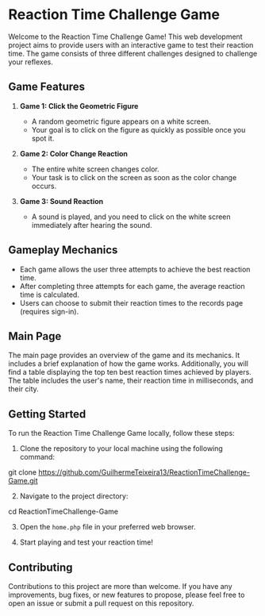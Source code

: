 # Reaction Time Challenge Game

Welcome to the Reaction Time Challenge Game! This web development project aims to provide users with an interactive game to test their reaction time. The game consists of three different challenges designed to challenge your reflexes.

## Game Features

1. **Game 1: Click the Geometric Figure**
   - A random geometric figure appears on a white screen.
   - Your goal is to click on the figure as quickly as possible once you spot it.

2. **Game 2: Color Change Reaction**
   - The entire white screen changes color.
   - Your task is to click on the screen as soon as the color change occurs.

3. **Game 3: Sound Reaction**
   - A sound is played, and you need to click on the white screen immediately after hearing the sound.

## Gameplay Mechanics

- Each game allows the user three attempts to achieve the best reaction time.
- After completing three attempts for each game, the average reaction time is calculated.
- Users can choose to submit their reaction times to the records page (requires sign-in).

## Main Page

The main page provides an overview of the game and its mechanics. It includes a brief explanation of how the game works. Additionally, you will find a table displaying the top ten best reaction times achieved by players. The table includes the user's name, their reaction time in milliseconds, and their city.

## Getting Started

To run the Reaction Time Challenge Game locally, follow these steps:

1. Clone the repository to your local machine using the following command:

git clone https://github.com/GuilhermeTeixeira13/ReactionTimeChallenge-Game.git

2. Navigate to the project directory:

cd ReactionTimeChallenge-Game

3. Open the `home.php` file in your preferred web browser.

4. Start playing and test your reaction time!

## Contributing

Contributions to this project are more than welcome. If you have any improvements, bug fixes, or new features to propose, please feel free to open an issue or submit a pull request on this repository.
